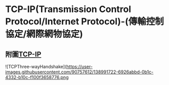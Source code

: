 # TCP-IP(Transmission Control Protocol/Internet Protocol)-(傳輸控制協定/網際網物協定)
## 附圖[TCP-IP](https://github.com/MyDearGreatTeacher/2021_2_courses/blob/main/%E8%B3%87%E8%A8%8A%E7%A7%91%E6%8A%80%E6%A6%82%E8%AB%96/%E8%A8%88%E7%AE%97%E6%A9%9F%E7%B6%B2%E8%B7%AF/TCPThree-wayHandshake.png)

![TCPThree-wayHandshake](https://user-images.githubusercontent.com/90757612/138991722-6926abbd-0b1c-4332-b10c-f100f3658776.png

